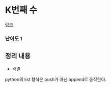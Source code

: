 # K번째 수
[링크](https://programmers.co.kr/learn/courses/30/lessons/42748?language=python3)

### 난이도 1

## 정리 내용
- 배열

python의 list 형식은 push가 아닌 append로 동작한다.
